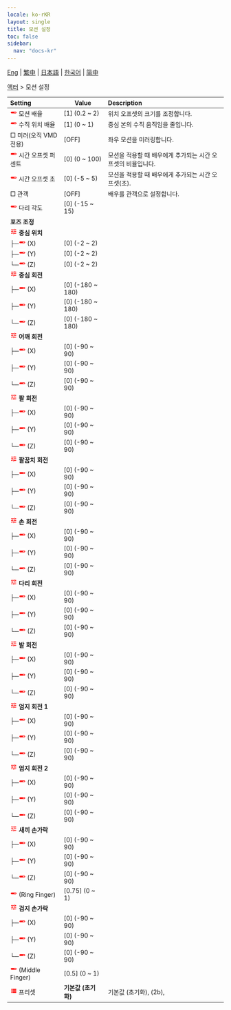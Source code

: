 ```yaml
---
locale: ko-rKR
layout: single
title: 모션 설정
toc: false
sidebar:
  nav: "docs-kr"
---
```

[Eng](/dancexr/menu/2025.4/actor/actor_motion) | [繁中](/tw/dancexr/menu/2025.4/actor/actor_motion) | [日本語](/jp/dancexr/menu/2025.4/actor/actor_motion) | [한국어](/kr/dancexr/menu/2025.4/actor/actor_motion) | [简中](/zh/dancexr/menu/2025.4/actor/actor_motion)

[액터](../menu#액터) > 모션 설정



| Setting | Value | Description |
| :--- | --- | :--- |
| <img src="/images/icon/ic_slider.png" alt="slider icon"/> 모션 배율| [1] (0.2 ~ 2) | 위치 오프셋의 크기를 조정합니다.
| <img src="/images/icon/ic_slider.png" alt="slider icon"/> 수직 위치 배율| [1] (0 ~ 1) | 중심 본의 수직 움직임을 줄입니다.
|  □ 미러(오직 VMD 전용)| [OFF] | 좌우 모션을 미러링합니다.
| <img src="/images/icon/ic_slider.png" alt="slider icon"/> 시간 오프셋 퍼센트| [0] (0 ~ 100) | 모션을 적용할 때 배우에게 추가되는 시간 오프셋의 비율입니다.
| <img src="/images/icon/ic_slider.png" alt="slider icon"/> 시간 오프셋 초| [0] (-5 ~ 5) | 모션을 적용할 때 배우에게 추가되는 시간 오프셋(초).
|  □ 관객| [OFF] | 배우를 관객으로 설정합니다.
| <img src="/images/icon/ic_slider.png" alt="slider icon"/> 다리 각도| [0] (-15 ~ 15) | 
|  <b>포즈 조정</b>|| 
| <img src="/images/icon/ic_tune.png" alt="tune icon"/> <b>중심 위치</b>| | 
| ├─<img src="/images/icon/ic_slider.png" alt="slider icon"/> (X)| [0] (-2 ~ 2) | 
| ├─<img src="/images/icon/ic_slider.png" alt="slider icon"/> (Y)| [0] (-2 ~ 2) | 
| └─<img src="/images/icon/ic_slider.png" alt="slider icon"/> (Z)| [0] (-2 ~ 2) | 
| <img src="/images/icon/ic_tune.png" alt="tune icon"/> <b>중심 회전</b>| | 
| ├─<img src="/images/icon/ic_slider.png" alt="slider icon"/> (X)| [0] (-180 ~ 180) | 
| ├─<img src="/images/icon/ic_slider.png" alt="slider icon"/> (Y)| [0] (-180 ~ 180) | 
| └─<img src="/images/icon/ic_slider.png" alt="slider icon"/> (Z)| [0] (-180 ~ 180) | 
| <img src="/images/icon/ic_tune.png" alt="tune icon"/> <b>어깨 회전</b>| | 
| ├─<img src="/images/icon/ic_slider.png" alt="slider icon"/> (X)| [0] (-90 ~ 90) | 
| ├─<img src="/images/icon/ic_slider.png" alt="slider icon"/> (Y)| [0] (-90 ~ 90) | 
| └─<img src="/images/icon/ic_slider.png" alt="slider icon"/> (Z)| [0] (-90 ~ 90) | 
| <img src="/images/icon/ic_tune.png" alt="tune icon"/> <b>팔 회전</b>| | 
| ├─<img src="/images/icon/ic_slider.png" alt="slider icon"/> (X)| [0] (-90 ~ 90) | 
| ├─<img src="/images/icon/ic_slider.png" alt="slider icon"/> (Y)| [0] (-90 ~ 90) | 
| └─<img src="/images/icon/ic_slider.png" alt="slider icon"/> (Z)| [0] (-90 ~ 90) | 
| <img src="/images/icon/ic_tune.png" alt="tune icon"/> <b>팔꿈치 회전</b>| | 
| ├─<img src="/images/icon/ic_slider.png" alt="slider icon"/> (X)| [0] (-90 ~ 90) | 
| ├─<img src="/images/icon/ic_slider.png" alt="slider icon"/> (Y)| [0] (-90 ~ 90) | 
| └─<img src="/images/icon/ic_slider.png" alt="slider icon"/> (Z)| [0] (-90 ~ 90) | 
| <img src="/images/icon/ic_tune.png" alt="tune icon"/> <b>손 회전</b>| | 
| ├─<img src="/images/icon/ic_slider.png" alt="slider icon"/> (X)| [0] (-90 ~ 90) | 
| ├─<img src="/images/icon/ic_slider.png" alt="slider icon"/> (Y)| [0] (-90 ~ 90) | 
| └─<img src="/images/icon/ic_slider.png" alt="slider icon"/> (Z)| [0] (-90 ~ 90) | 
| <img src="/images/icon/ic_tune.png" alt="tune icon"/> <b>다리 회전</b>| | 
| ├─<img src="/images/icon/ic_slider.png" alt="slider icon"/> (X)| [0] (-90 ~ 90) | 
| ├─<img src="/images/icon/ic_slider.png" alt="slider icon"/> (Y)| [0] (-90 ~ 90) | 
| └─<img src="/images/icon/ic_slider.png" alt="slider icon"/> (Z)| [0] (-90 ~ 90) | 
| <img src="/images/icon/ic_tune.png" alt="tune icon"/> <b>발 회전</b>| | 
| ├─<img src="/images/icon/ic_slider.png" alt="slider icon"/> (X)| [0] (-90 ~ 90) | 
| ├─<img src="/images/icon/ic_slider.png" alt="slider icon"/> (Y)| [0] (-90 ~ 90) | 
| └─<img src="/images/icon/ic_slider.png" alt="slider icon"/> (Z)| [0] (-90 ~ 90) | 
| <img src="/images/icon/ic_tune.png" alt="tune icon"/> <b>엄지 회전 1</b>| | 
| ├─<img src="/images/icon/ic_slider.png" alt="slider icon"/> (X)| [0] (-90 ~ 90) | 
| ├─<img src="/images/icon/ic_slider.png" alt="slider icon"/> (Y)| [0] (-90 ~ 90) | 
| └─<img src="/images/icon/ic_slider.png" alt="slider icon"/> (Z)| [0] (-90 ~ 90) | 
| <img src="/images/icon/ic_tune.png" alt="tune icon"/> <b>엄지 회전 2</b>| | 
| ├─<img src="/images/icon/ic_slider.png" alt="slider icon"/> (X)| [0] (-90 ~ 90) | 
| ├─<img src="/images/icon/ic_slider.png" alt="slider icon"/> (Y)| [0] (-90 ~ 90) | 
| └─<img src="/images/icon/ic_slider.png" alt="slider icon"/> (Z)| [0] (-90 ~ 90) | 
| <img src="/images/icon/ic_tune.png" alt="tune icon"/> <b>새끼 손가락</b>| | 
| ├─<img src="/images/icon/ic_slider.png" alt="slider icon"/> (X)| [0] (-90 ~ 90) | 
| ├─<img src="/images/icon/ic_slider.png" alt="slider icon"/> (Y)| [0] (-90 ~ 90) | 
| └─<img src="/images/icon/ic_slider.png" alt="slider icon"/> (Z)| [0] (-90 ~ 90) | 
| <img src="/images/icon/ic_slider.png" alt="slider icon"/> (Ring Finger)| [0.75] (0 ~ 1) | 
| <img src="/images/icon/ic_tune.png" alt="tune icon"/> <b>검지 손가락</b>| | 
| ├─<img src="/images/icon/ic_slider.png" alt="slider icon"/> (X)| [0] (-90 ~ 90) | 
| ├─<img src="/images/icon/ic_slider.png" alt="slider icon"/> (Y)| [0] (-90 ~ 90) | 
| └─<img src="/images/icon/ic_slider.png" alt="slider icon"/> (Z)| [0] (-90 ~ 90) | 
| <img src="/images/icon/ic_slider.png" alt="slider icon"/> (Middle Finger)| [0.5] (0 ~ 1) | 
| <img src="/images/icon/ic_list.png" alt="list icon"/> 프리셋| **기본값 (초기화)** | 기본값 (초기화), (2b),  |
